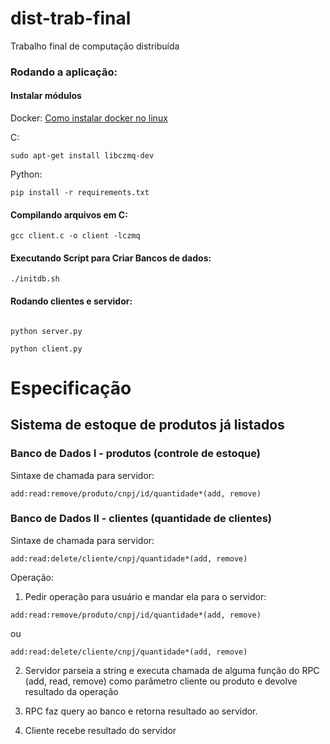 # dist-trab-final
Trabalho final de computação distribuída

### Rodando a aplicação:

#### Instalar módulos

Docker:
[Como instalar docker no linux](https://www.youtube.com/watch?v=H0RS7bVymw0)

C:
```
sudo apt-get install libczmq-dev
```

Python:
```
pip install -r requirements.txt
```

#### Compilando arquivos em C:

```
gcc client.c -o client -lczmq
```

#### Executando Script para Criar Bancos de dados:

```
./initdb.sh
```

#### Rodando clientes e servidor:

```./client
```

```
python server.py
```

```
python client.py
```

# Especificação

## Sistema de estoque de produtos já listados 

### Banco de Dados I - produtos (controle de estoque)

Sintaxe de chamada para servidor: 
```
add:read:remove/produto/cnpj/id/quantidade*(add, remove)
```

### Banco de Dados II - clientes (quantidade de clientes)

Sintaxe de chamada para servidor:
```
add:read:delete/cliente/cnpj/quantidade*(add, remove)
```

Operação:

1. Pedir operação para usuário e mandar ela para o servidor:

```
add:read:remove/produto/cnpj/id/quantidade*(add, remove)
```
ou
```
add:read:delete/cliente/cnpj/quantidade*(add, remove)
```

2. Servidor parseia a string e executa chamada de alguma função do RPC (add, read, remove) como parâmetro cliente ou produto  e devolve resultado da operação 

3. RPC faz query ao banco e retorna resultado ao servidor.

4. Cliente recebe resultado do servidor
